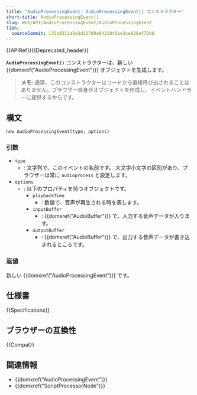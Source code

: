```yaml
---
title: "AudioProcessingEvent: AudioProcessingEvent() コンストラクター"
short-title: AudioProcessingEvent()
slug: Web/API/AudioProcessingEvent/AudioProcessingEvent
l10n:
  sourceCommit: 135b8311a5e3d12789e8421845be3ce026ef72b8
---
```


{{APIRef}}{{Deprecated_header}}

**`AudioProcessingEvent()`** コンストラクターは、新しい {{domxref("AudioProcessingEvent")}} オブジェクトを生成します。

> **メモ:** 通常、このコンストラクターはコードから直接呼び出されることはありません。ブラウザー自身がオブジェクトを作成し、イベントハンドラーに提供するからです。

## 構文

```js-nolint
new AudioProcessingEvent(type, options)
```

### 引数

- `type`
  - : 文字列で、このイベントの名前です。
    大文字小文字の区別があり、ブラウザーは常に `audioprocess` と設定します。
- `options`
  - : 以下のプロパティを持つオブジェクトです。
    - `playbackTime`
      - : 数値で、音声が再生される時を表します。
    - `inputBuffer`
      - : {{domxref("AudioBuffer")}} で、入力する音声データが入ります。
    - `outputBuffer`
      - : {{domxref("AudioBuffer")}} で、出力する音声データが書き込まれるところです。

### 返値

新しい {{domxref("AudioProcessingEvent")}} です。

## 仕様書

{{Specifications}}

## ブラウザーの互換性

{{Compat}}

## 関連情報

- {{domxref("AudioProcessingEvent")}}
- {{domxref("ScriptProcessorNode")}}
